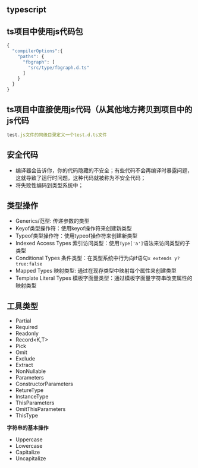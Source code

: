 ## typescript

## ts项目中使用js代码包

```.d.ts
{
  "compilerOptions":{
    "paths": {
      "fbgraph": [
        "src/type/fbgraph.d.ts"
      ]
    }
  }
}

```

## ts项目中直接使用js代码（从其他地方拷贝到项目中的js代码

```.d.ts
test.js文件的同级目录定义一个test.d.ts文件
```

## 安全代码

* 编译器会告诉你，你的代码隐藏的不安全；有些代码不会再编译时暴露问题，这就导致了运行时问题，这种代码就被称为不安全代码；
* 将失败性编码到类型系统中；


## 类型操作

* Generics/范型: 传递参数的类型
* Keyof类型操作符：使用keyof操作符来创建新类型
* Typeof类型操作符：使用typeof操作符来创建新类型
* Indexed Access Types 索引访问类型：使用`Type['a']`语法来访问类型的子类型
* Conditional Types 条件类型：在类型系统中行为向if语句`x extends y?true:false`
* Mapped Types 映射类型: 通过在现存类型中映射每个属性来创建类型
* Template Literal Types 模板字面量类型：通过模板字面量字符串改变属性的映射类型

## 工具类型

* Partial<T>
* Required<T>
* Readonly<T>
* Record<K,T>
* Pick<T>
* Omit<T>
* Exclude<T>
* Extract<T>
* NonNullable<T>
* Parameters<T>
* ConstructorParameters<T>
* RetureType<T>
* InstanceType<T>
* ThisParameters<T>
* OmitThisParameters<T>
* ThisType<T>

**字符串的基本操作**
* Uppercase<StringT>
* Lowercase<StringT>
* Capitalize<StringT>
* Uncapitalize<String>
